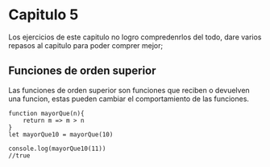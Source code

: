 # Capitulo 5
Los ejercicios de este capitulo no logro compredenrlos del todo, dare varios repasos al capitulo para poder comprer mejor;
## Funciones de orden superior
Las funciones de orden superior son funciones que reciben o devuelven una funcion, estas pueden cambiar el comportamiento de las funciones.
```
function mayorQue(n){
    return m => m > n
}
let mayorQue10 = mayorQue(10)

console.log(mayorQue10(11))
//true
```
